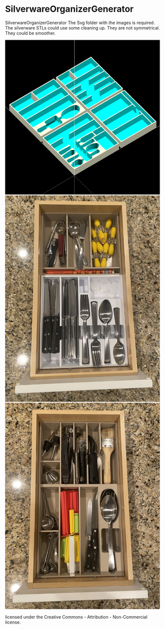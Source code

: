 # SilverwareOrganizerGenerator
SilverwareOrganizerGenerator
The Svg folder with the images is required.
The silverware STLs could use some cleaning up.  They are not symmetrical.  They could be smoother.

![Image Description](Img/Scad.png)
![Image Description](Img/photo_2025-02-15_16-13-58.jpg)
![Image Description](Img/photo_2025-02-15_16-14-06.jpg)



licensed under the Creative Commons - Attribution - Non-Commercial license.

